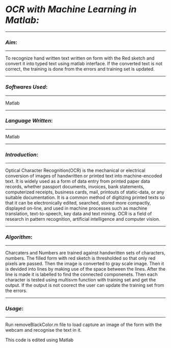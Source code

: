 # ***OCR with Machine Learning in Matlab:***

----------
### *Aim*:

----------


To recognize hand written text written on form with the Red sketch and convert it into typed text using matlab interface. If the converted text is not correct, the training is done from the errors and training set is updated.

-------------
### *Softwares Used*:

-------------
Matlab


-------------
### *Language Written*:

-------------
Matlab


-------------
### *Introduction*:

-------------
Optical Character Recognition(OCR) is the mechanical  or electrical conversion of images of handwritten or printed text into machine-encoded text. It is widely used as a form of data entry from printed paper data records, whether passport documents, invoices, bank statements, computerized receipts, business cards, mail, printouts of static-data, or any suitable documentation. It is a common method of digitizing printed texts so that it can be electronically edited, searched, stored more compactly, displayed on-line, and used in machine processes such as machine translation, text-to-speech, key data and text mining. OCR is a field of research in pattern recognition, artificial intelligence and computer vision.



-------------
### *Algorithm*:

-------------
Charcaters and Numbers are trained against handwritten sets of characters, numbers. The filled form with red sketch is thresholded so that only red pixels are passed. Then the image is converted to gray scale image. Then it is devided into lines by making use of the space between the lines. After the line is made it is labelled to find the connected componenets. Then each character is tested using multisvm function with training set and get the output. If the output is not coorect the user can update the training set from the errors. 

-------------
### *Usage*:

-------------
Run removeBlackColor.m file to load capture an image of the form with the webcam and recognise the text in it.


This code is edited using Matlab
